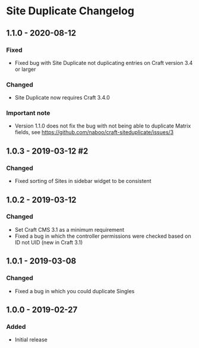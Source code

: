 # Site Duplicate Changelog

## 1.1.0 - 2020-08-12
### Fixed
* Fixed bug with Site Duplicate not duplicating entries on Craft version 3.4 or larger
### Changed
* Site Duplicate now requires Craft 3.4.0
### Important note
* Version 1.1.0 does not fix the bug with not being able to duplicate Matrix fields, see https://github.com/naboo/craft-siteduplicate/issues/3

## 1.0.3 - 2019-03-12 #2
### Changed
* Fixed sorting of Sites in sidebar widget to be consistent

## 1.0.2 - 2019-03-12
### Changed
* Set Craft CMS 3.1 as a minimum requirement
* Fixed a bug in which the controller permissions were checked based on ID not UID (new in Craft 3.1)

## 1.0.1 - 2019-03-08
### Changed
* Fixed a bug in which you could duplicate Singles

## 1.0.0 - 2019-02-27
### Added
* Initial release
